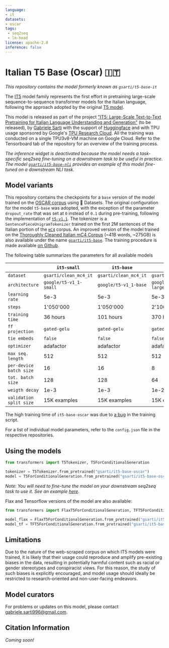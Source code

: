 ```yaml
---
language:
- it
datasets:
- oscar
tags:
 - seq2seq
 - lm-head
license: apache-2.0
inference: false
---
```


# Italian T5 Base (Oscar) 🇮🇹

*This repository contains the model formerly known as `gsarti/t5-base-it`* 

The [IT5](https://huggingface.co/models?search=it5) model family represents the first effort in pretraining large-scale sequence-to-sequence transformer models for the Italian language, following the approach adopted by the original [T5 model](https://github.com/google-research/text-to-text-transfer-transformer). 

This model is released as part of the project ["IT5: Large-Scale Text-to-Text Pretraining for Italian Language Understanding and Generation"](https://gsarti.com) (to be released), by [Gabriele Sarti](https://gsarti.com/) with the support of [Huggingface](https://discuss.huggingface.co/t/open-to-the-community-community-week-using-jax-flax-for-nlp-cv/7104) and with TPU usage sponsored by Google's [TPU Research Cloud](https://sites.research.google/trc/). All the training was conducted on a single TPU3v8-VM machine on Google Cloud. Refer to the Tensorboard tab of the repository for an overview of the training process.

*The inference widget is deactivated because the model needs a task-specific seq2seq fine-tuning on a downstream task to be useful in practice. The model [`gsarti/it5-base-nli`](https://huggingface.co/gsarti/it5-base-nli) provides an example of this model fine-tuned on a downstream NLI task.*

## Model variants

This repository contains the checkpoints for a `base` version of the model trained on the [OSCAR corpus](https://oscar-corpus.com/) using 🤗 Datasets. The original configuration for the model `t5-base` was adopted, with the exception of the parameter `dropout_rate` that was set at `0` instead of `0.1` during pre-training, following the implementation of [`t5-v1.1`](https://huggingface.co/google/t5-v1_1-base). The tokenizer is a `SentencePieceUnigramTokenizer` trained on the first 2M sentences of the Italian portion of the [`mC4`](https://huggingface.co/datasets/mc4) corpus. An improved version of the model trained on the [Thoroughly Cleaned Italian mC4 Corpus](https://huggingface.co/datasets/gsarti/clean_mc4_it) (~41B words, ~275GB) is also available under the name [`gsarti/it5-base`](https://huggingface.co/gsarti/it5-base). The training procedure is made available [on Github](https://github.com/gsarti/t5-flax-gcp).

The following table summarizes the parameters for all available models

|                       |`it5-small`            |`it5-base`            |`it5-large`            |`it5-base-oscar` (this one)       |
|-----------------------|-----------------------|----------------------|-----------------------|----------------------------------|
|`dataset`              |`gsarti/clean_mc4_it`  |`gsarti/clean_mc4_it` |`gsarti/clean_mc4_it`  |`oscar/unshuffled_deduplicated_it`|
|`architecture`         |`google/t5-v1_1-small` |`google/t5-v1_1-base` |`google/t5-v1_1-large` |`t5-base`                         |
|`learning rate`        | 5e-3                  | 5e-3                 | 5e-3                  | 1e-2                             |
|`steps`                | 1'050'000             | 1'050'000            | 2'100'000             | 258'000                          |
|`training time`        | 36 hours              | 101 hours            | 370 hours             | 98 hours                         |
|`ff projection`        |`gated-gelu`           |`gated-gelu`          |`gated-gelu`           |`relu`                            |
|`tie embeds`           |`false`                |`false`               |`false`                |`true`                            |
|`optimizer`            | adafactor             | adafactor            | adafactor             | adafactor                        |
|`max seq. length`      | 512                   | 512                  | 512                   | 512                              |
|`per-device batch size`| 16                    | 16                   | 8                     | 16                               |
|`tot. batch size`      | 128                   | 128                  | 64                    | 128                              |
|`weigth decay`         | 1e-3                  | 1e-3                 | 1e-2                  | 1e-3                             |
|`validation split size`| 15K examples          | 15K examples         | 15K examples          | 15K examples                     |

The high training time of `it5-base-oscar` was due to [a bug](https://github.com/huggingface/transformers/pull/13012) in the training script.

For a list of individual model parameters, refer to the `config.json` file in the respective repositories.

## Using the models

```python
from transformers import T5Tokenizer, T5ForConditionalGeneration

tokenizer = T5Tokenizer.from_pretrained("gsarti/it5-base-oscar")
model = T5ForConditionalGeneration.from_pretrained("gsarti/it5-base-oscar")
```

*Note: You will need to fine-tune the model on your downstream seq2seq task to use it. See an example [here](https://huggingface.co/gsarti/it5-base-nli).*

Flax and Tensorflow versions of the model are also available:

```python
from transformers import FlaxT5ForConditionalGeneration, TFT5ForConditionalGeneration

model_flax = FlaxT5ForConditionalGeneration.from_pretrained("gsarti/it5-base-oscar")
model_tf = TFT5ForConditionalGeneration.from_pretrained("gsarti/it5-base-oscar")
```

## Limitations

Due to the nature of the web-scraped corpus on which IT5 models were trained, it is likely that their usage could reproduce and amplify pre-existing biases in the data, resulting in potentially harmful content such as racial or gender stereotypes and conspiracist views. For this reason, the study of such biases is explicitly encouraged, and model usage should ideally be restricted to research-oriented and non-user-facing endeavors.

## Model curators

For problems or updates on this model, please contact [gabriele.sarti996@gmail.com](mailto:gabriele.sarti996@gmail.com).

##  Citation Information

*Coming soon!*